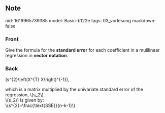## Note
nid: 1619965739385
model: Basic-b122e
tags: 03_vorlesung
markdown: false

### Front
Give the formula for the <b>standard error</b> for each coefficient
in a mulilinear regression in <b>vector notation</b>.

### Back
\(s^{2}\left(X^{T} X\right)^{-1}\),
<div>
  which is a matrix multiplied by the univariate standard error of
  the regression, \(s_2\).
</div>
<div>
  \(s_2\) is given by:
</div>
<div>
  <div>
    \(s^{2}=\frac{\text{SSE}}{n-k-1}\)
  </div>
</div>
